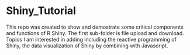 # Shiny_Tutorial
This repo was created to show and demostrate some critical components and functions of R Shiny. The first sub-folder is file upload and download. Topics I am interested in adding including the reactive programming of Shiny, the data visualization of Shiny by combining with Javascript. 
